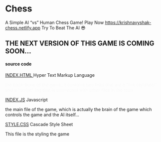 # Chess
A Simple AI “vs” Human Chess Game! Play Now https://krishnavyshak-chess.netlify.app Try To Beat The AI 😎


<H2>THE NEXT VERSION OF THIS GAME IS COMING SOON...</H2>


<h4>source code</h4>
<a href="https://raw.githubusercontent.com/KrishnaVyshak/Chess/main/index.html"> INDEX.HTML </a> Hyper Text Markup Language <p style="color:#f9f9f9">the back-bone of the game, it contains two links that are a "link stylsheet" and a "script" tag that is connected with other files in the repo.</p>
<a href="'> INDEX.JS</a> Javascript <br>

[INDEX.JS](https://krishnavyshak-chess.netlify.app/Assets/index.js) Javascript
 <p> the main file of the game, which is actually the brain of the game which controls the game and the AI itself... </p> 

[STYLE.CSS](https://krishnavyshak-chess.netlify.app/Assets/style.css) Cascade Style Sheet
<P> This file is the styling the game</p>
